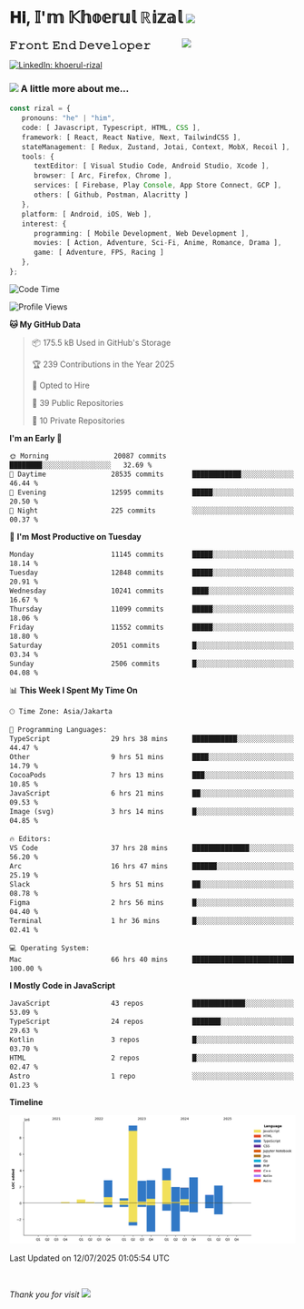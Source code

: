 <h1> 𝐇𝐢, 𝕀'𝕞 𝕂𝕙𝕠𝕖𝕣𝕦𝕝 ℝ𝕚𝕫𝕒𝕝 <img src="https://media.giphy.com/media/mGcNjsfWAjY5AEZNw6/giphy.gif" width="50"></h1>
<img align='right' src="https://media.giphy.com/media/v1.Y2lkPTc5MGI3NjExOWI2ajR2NGJubzBsZHFuaHMwajRrcDNsNXJwOG8yb3F0NjhkNXF4OSZlcD12MV9pbnRlcm5hbF9naWZfYnlfaWQmY3Q9cw/fkZukR450RQ1qnGaq9/giphy.gif" width="200">
<strong style="font-size:20px;">𝙵𝚛𝚘𝚗𝚝 𝙴𝚗𝚍 𝙳𝚎𝚟𝚎𝚕𝚘𝚙𝚎𝚛</strong>
</p></em>

[![LinkedIn: khoerul-rizal](https://img.shields.io/badge/khoerul--rizal-blue?style=flat-square&logo=Linkedin&logoColor=white&link=https://www.linkedin.com/in/khoerul-rizal/)](https://www.linkedin.com/in/khoerul-rizal/)

### <img src="https://media.giphy.com/media/VgCDAzcKvsR6OM0uWg/giphy.gif" width="50"> A little more about me...

```typescript
const rizal = {
   pronouns: "he" | "him",
   code: [ Javascript, Typescript, HTML, CSS ],
   framework: [ React, React Native, Next, TailwindCSS ],
   stateManagement: [ Redux, Zustand, Jotai, Context, MobX, Recoil ],
   tools: {
      textEditor: [ Visual Studio Code, Android Studio, Xcode ],
      browser: [ Arc, Firefox, Chrome ],
      services: [ Firebase, Play Console, App Store Connect, GCP ],
      others: [ Github, Postman, Alacritty ]
   },
   platform: [ Android, iOS, Web ],
   interest: {
      programming: [ Mobile Development, Web Development ],
      movies: [ Action, Adventure, Sci-Fi, Anime, Romance, Drama ],
      game: [ Adventure, FPS, Racing ]
   },
};
```

<!--START_SECTION:waka-->
![Code Time](http://img.shields.io/badge/Code%20Time-3%2C347%20hrs%2026%20mins-blue)

![Profile Views](http://img.shields.io/badge/Profile%20Views-0-blue)

**🐱 My GitHub Data** 

> 📦 175.5 kB Used in GitHub's Storage 
 > 
> 🏆 239 Contributions in the Year 2025
 > 
> 💼 Opted to Hire
 > 
> 📜 39 Public Repositories 
 > 
> 🔑 10 Private Repositories 
 > 
**I'm an Early 🐤** 

```text
🌞 Morning                20087 commits       ████████░░░░░░░░░░░░░░░░░   32.69 % 
🌆 Daytime                28535 commits       ████████████░░░░░░░░░░░░░   46.44 % 
🌃 Evening                12595 commits       █████░░░░░░░░░░░░░░░░░░░░   20.50 % 
🌙 Night                  225 commits         ░░░░░░░░░░░░░░░░░░░░░░░░░   00.37 % 
```
📅 **I'm Most Productive on Tuesday** 

```text
Monday                   11145 commits       █████░░░░░░░░░░░░░░░░░░░░   18.14 % 
Tuesday                  12848 commits       █████░░░░░░░░░░░░░░░░░░░░   20.91 % 
Wednesday                10241 commits       ████░░░░░░░░░░░░░░░░░░░░░   16.67 % 
Thursday                 11099 commits       █████░░░░░░░░░░░░░░░░░░░░   18.06 % 
Friday                   11552 commits       █████░░░░░░░░░░░░░░░░░░░░   18.80 % 
Saturday                 2051 commits        █░░░░░░░░░░░░░░░░░░░░░░░░   03.34 % 
Sunday                   2506 commits        █░░░░░░░░░░░░░░░░░░░░░░░░   04.08 % 
```


📊 **This Week I Spent My Time On** 

```text
🕑︎ Time Zone: Asia/Jakarta

💬 Programming Languages: 
TypeScript               29 hrs 38 mins      ███████████░░░░░░░░░░░░░░   44.47 % 
Other                    9 hrs 51 mins       ████░░░░░░░░░░░░░░░░░░░░░   14.79 % 
CocoaPods                7 hrs 13 mins       ███░░░░░░░░░░░░░░░░░░░░░░   10.85 % 
JavaScript               6 hrs 21 mins       ██░░░░░░░░░░░░░░░░░░░░░░░   09.53 % 
Image (svg)              3 hrs 14 mins       █░░░░░░░░░░░░░░░░░░░░░░░░   04.85 % 

🔥 Editors: 
VS Code                  37 hrs 28 mins      ██████████████░░░░░░░░░░░   56.20 % 
Arc                      16 hrs 47 mins      ██████░░░░░░░░░░░░░░░░░░░   25.19 % 
Slack                    5 hrs 51 mins       ██░░░░░░░░░░░░░░░░░░░░░░░   08.78 % 
Figma                    2 hrs 56 mins       █░░░░░░░░░░░░░░░░░░░░░░░░   04.40 % 
Terminal                 1 hr 36 mins        █░░░░░░░░░░░░░░░░░░░░░░░░   02.41 % 

💻 Operating System: 
Mac                      66 hrs 40 mins      █████████████████████████   100.00 % 
```

**I Mostly Code in JavaScript** 

```text
JavaScript               43 repos            █████████████░░░░░░░░░░░░   53.09 % 
TypeScript               24 repos            ███████░░░░░░░░░░░░░░░░░░   29.63 % 
Kotlin                   3 repos             █░░░░░░░░░░░░░░░░░░░░░░░░   03.70 % 
HTML                     2 repos             █░░░░░░░░░░░░░░░░░░░░░░░░   02.47 % 
Astro                    1 repo              ░░░░░░░░░░░░░░░░░░░░░░░░░   01.23 % 
```



**Timeline**

![Lines of Code chart](https://raw.githubusercontent.com/khoerulrizal/khoerulrizal/main/assets/bar_graph.png)


 Last Updated on 12/07/2025 01:05:54 UTC
<!--END_SECTION:waka-->
</details>
<br/>

<em>Thank you for visit</em> <img src="https://media.giphy.com/media/v1.Y2lkPTc5MGI3NjExcHdvNm1qZWtjaGw0ZjdwM3Z3NnY2dHlueTVuODBta2FiY20wM2YybSZlcD12MV9pbnRlcm5hbF9naWZfYnlfaWQmY3Q9cw/tV25tpdKqdFa9x81k2/giphy.gif" width="40">
